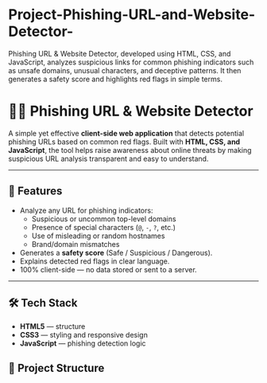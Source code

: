 # Project-Phishing-URL-and-Website-Detector-
Phishing URL &amp; Website Detector, developed using HTML, CSS, and JavaScript, analyzes suspicious links for common phishing indicators such as unsafe domains, unusual characters, and deceptive patterns. It then generates a safety score and highlights red flags in simple terms.
# 🕵️‍♂️ Phishing URL & Website Detector

A simple yet effective **client-side web application** that detects potential phishing URLs based on common red flags. Built with **HTML, CSS, and JavaScript**, the tool helps raise awareness about online threats by making suspicious URL analysis transparent and easy to understand.

---

## 🚀 Features
- Analyze any URL for phishing indicators:
  - Suspicious or uncommon top-level domains
  - Presence of special characters (`@`, `-`, `?`, etc.)
  - Use of misleading or random hostnames
  - Brand/domain mismatches
- Generates a **safety score** (Safe / Suspicious / Dangerous).
- Explains detected red flags in clear language.
- 100% client-side — no data stored or sent to a server.

---

## 🛠️ Tech Stack
- **HTML5** — structure  
- **CSS3** — styling and responsive design  
- **JavaScript** — phishing detection logic  


## 📂 Project Structure

